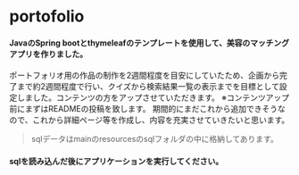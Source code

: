 # portofolio

#### JavaのSpring bootとthymeleafのテンプレートを使用して、美容のマッチングアプリを作りました。
ポートフォリオ用の作品の制作を2週間程度を目安にしていたため、企画から完了まで約2週間程度で行い、クイズから検索結果一覧の表示までを目標として設定しました。コンテンツの方をアップさせていただきます。
  ※コンテンツアップ前にまずはREADMEの投稿を致します。
  期間的にまだこれから追加できそうなので、これから詳細ページ等を作成し、内容を充実させていきたいと思います。

>sqlデータはmainのresourcesのsqlフォルダの中に格納してあります。

#### sqlを読み込んだ後にアプリケーションを実行してください。
